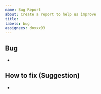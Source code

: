 ```yaml
---
name: Bug Report
about: Create a report to help us improve
title: 
labels: bug
assignees: doxxx93
---
```


## Bug

-

## How to fix (Suggestion)

-